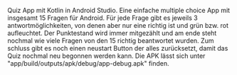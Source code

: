 Quiz App mit Kotlin in Android Studio.
Eine einfache multiple choice App mit insgesamt 15 Fragen für Android. 
Für jede Frage gibt es jeweils 3 antwortmöglichkeiten, von denen aber nur eine richtig ist und grün bzw. rot aufleuchtet.
Der Punktestand wird immer mitgezählt und am ende steht nochmal wie viele Fragen von den 15 richtig beantwortet wurden. 
Zum schluss gibt es noch einen neustart Button der alles zurücksetzt, damit das Quiz nochmal neu begonnen werden kann.
Die APK lässt sich unter "app/build/outputs/apk/debug/app-debug.apk" finden.

